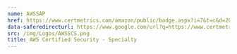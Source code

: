 ```yaml
---
name: AWSSAP
href: https://www.certmetrics.com/amazon/public/badge.aspx?i=7&t=c&d=2020-04-17&ci=AWS01026000
data-saferedirecturl: https://www.google.com/url?q=https://www.certmetrics.com/amazon/public/badge.aspx?t%3Dc%26d%3D2020-04-10%26i%3D4%26ci%3DAWS01026000&source=gmail&ust=1586691847927000&usg=AFQjCNEXf9cDtWKPhceUiAzkNksPSsAbmA
src: /img/Logos/AWSSCS.png
title: AWS Certified Security - Specialty
---
```

